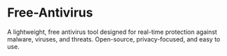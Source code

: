 # Free-Antivirus
A lightweight, free antivirus tool designed for real-time protection against malware, viruses, and threats. Open-source, privacy-focused, and easy to use.

